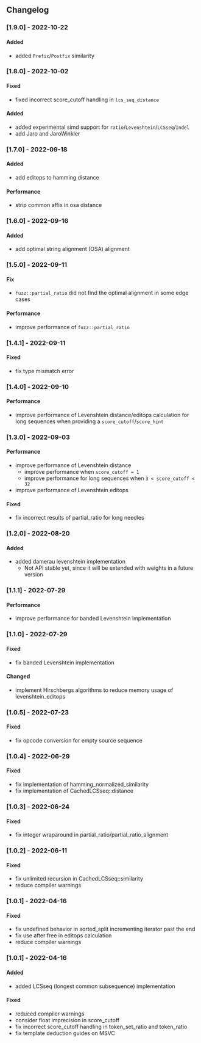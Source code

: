 ## Changelog


### [1.9.0] - 2022-10-22
#### Added
- added `Prefix`/`Postfix` similarity

### [1.8.0] - 2022-10-02
#### Fixed
- fixed incorrect score_cutoff handling in `lcs_seq_distance`
  
#### Added
- added experimental simd support for `ratio`/`Levenshtein`/`LCSseq`/`Indel`
- add Jaro and JaroWinkler

### [1.7.0] - 2022-09-18
#### Added
- add editops to hamming distance

#### Performance
- strip common affix in osa distance

### [1.6.0] - 2022-09-16
#### Added
- add optimal string alignment (OSA) alignment

### [1.5.0] - 2022-09-11
#### Fix
- `fuzz::partial_ratio` did not find the optimal alignment in some edge cases

#### Performance
- improve performance of `fuzz::partial_ratio`

### [1.4.1] - 2022-09-11
#### Fixed
- fix type mismatch error

### [1.4.0] - 2022-09-10
#### Performance
- improve performance of Levenshtein distance/editops calculation for long
  sequences when providing a `score_cutoff`/`score_hint`

### [1.3.0] - 2022-09-03
#### Performance
- improve performance of Levenshtein distance
  - improve performance when `score_cutoff = 1`
  - improve performance for long sequences when `3 < score_cutoff < 32`
- improve performance of Levenshtein editops

#### Fixed
- fix incorrect results of partial_ratio for long needles

### [1.2.0] - 2022-08-20
#### Added
- added damerau levenshtein implementation
  - Not API stable yet, since it will be extended with weights in a future version

### [1.1.1] - 2022-07-29
#### Performance
- improve performance for banded Levenshtein implementation

### [1.1.0] - 2022-07-29
#### Fixed
- fix banded Levenshtein implementation

#### Changed
- implement Hirschbergs algorithms to reduce memory usage of
  levenshtein_editops

### [1.0.5] - 2022-07-23
#### Fixed
- fix opcode conversion for empty source sequence

### [1.0.4] - 2022-06-29
#### Fixed
- fix implementation of hamming_normalized_similarity
- fix implementation of CachedLCSseq::distance

### [1.0.3] - 2022-06-24
#### Fixed
- fix integer wraparound in partial_ratio/partial_ratio_alignment

### [1.0.2] - 2022-06-11
#### Fixed
- fix unlimited recursion in CachedLCSseq::similarity
- reduce compiler warnings

### [1.0.1] - 2022-04-16
#### Fixed
- fix undefined behavior in sorted_split incrementing iterator past the end
- fix use after free in editops calculation
- reduce compiler warnings

### [1.0.1] - 2022-04-16
#### Added
- added LCSseq (longest common subsequence) implementation

#### Fixed
- reduced compiler warnings
- consider float imprecision in score_cutoff
- fix incorrect score_cutoff handling in token_set_ratio and token_ratio
- fix template deduction guides on MSVC

